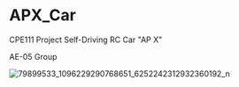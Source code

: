 # APX_Car
CPE111 Project Self-Driving RC Car "AP X"

AE-05 Group

![79899533_1096229290768651_6252242312932360192_n](https://user-images.githubusercontent.com/45389169/70800339-93552f00-1dde-11ea-869e-2c214a80c943.jpg)
